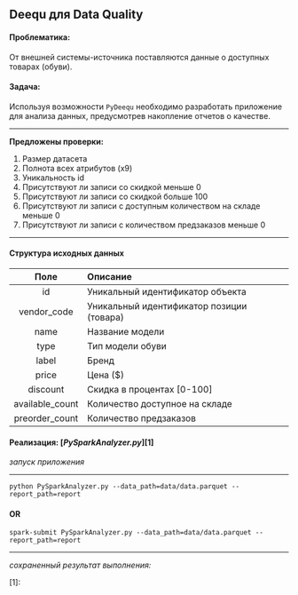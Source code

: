 ## Deequ для Data Quality

#### Проблематика: 
От внешней системы-источника поставляются данные о доступных товарах (обуви).


#### Задача: 
Используя возможности `PyDeequ` необходимо разработать приложение для анализа
данных, предусмотрев накопление отчетов о качестве.
___
__Предложены проверки:__
1) Размер датасета
2) Полнота всех атрибутов (x9)
3) Уникальность id
4) Присутствуют ли записи со скидкой меньше 0
5) Присутствуют ли записи со скидкой больше 100
6) Присутствуют ли записи с доступным количеством на складе меньше 0
7) Присутствуют ли записи с количеством предзаказов меньше 0
___
#### Структура исходных данных

|       Поле      | 	Описание                                                                     |
|:---------------:|:------------------------------------------------------------------------------|
|        id       | 	Уникальный идентификатор объекта                                       |
|   vendor_code	  | 	Уникальный идентификатор позиции (товара)                                    |
|       name      | Название модели                                                          |
|       type      | Тип модели обуви                                                     |
|      label      | Бренд                                                        |
|      price      | Цена ($)                 |
|    discount	    | 	Скидка в процентах [0-100]                |
|        available_count         | Количество доступное на складе                                       |
| preorder_count| Количество предзаказов                                    |


#### Реализация: [*PySparkAnalyzer.py*][1] 


*запуск приложения*

---
    python PySparkAnalyzer.py --data_path=data/data.parquet --report_path=report
#### OR
    spark-submit PySparkAnalyzer.py --data_path=data/data.parquet --report_path=report
---

*сохраненный результат выполнения:*



[1]:
